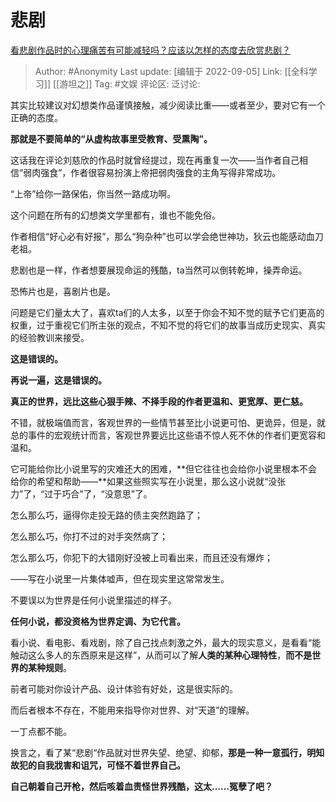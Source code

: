 # 悲剧
[看悲剧作品时的心理痛苦有可能减轻吗？应该以怎样的态度去欣赏悲剧？](https://www.zhihu.com/question/551780100/answer/2660100956)

> Author: #Anonymity
> Last update: [编辑于 2022-09-05]
> Link: [[全科学习]] [[游坦之]]
> Tag: #文娱
> 评论区:
> 泛讨论:

其实比较建议对幻想类作品谨慎接触，减少阅读比重——或者至少，要对它有一个正确的态度。

**那就是不要简单的“从虚构故事里受教育、受熏陶”。**

这话我在评论刘慈欣的作品时就曾经提过，现在再重复一次——当作者自己相信“弱肉强食”，作者很容易扮演上帝把弱肉强食的主角写得非常成功。

“上帝”给你一路保佑，你当然一路成功啊。

这个问题在所有的幻想类文学里都有，谁也不能免俗。

作者相信“好心必有好报”，那么“狗杂种”也可以学会绝世神功，狄云也能感动血刀老祖。

悲剧也是一样，作者想要展现命运的残酷，ta当然可以倒转乾坤，操弄命运。

恐怖片也是，喜剧片也是。

问题是它们量太大了，喜欢ta们的人太多，以至于你会不知不觉的赋予它们更高的权重，过于重视它们所主张的观点，不知不觉的将它们的故事当成历史现实、真实的经验教训来接受。

**这是错误的。**

**再说一遍，这是错误的。**

**真正的世界，远比这些心狠手辣、不择手段的作者更温和、更宽厚、更仁慈。**

不错，就极端值而言，客观世界的一些情节甚至比小说更可怕、更诡异，但是，就总的事件的宏观统计而言，客观世界要远比这些语不惊人死不休的作者们更宽容和温和。

它可能给你比小说里写的灾难还大的困难，**但它往往也会给你小说里根本不会给你的希望和帮助——**如果这些照实写在小说里，那么这小说就“没张力”了，“过于巧合”了，“没意思”了。

怎么那么巧，逼得你走投无路的债主突然跑路了；

怎么那么巧，你打不过的对手突然病了；

怎么那么巧，你犯下的大错刚好没被上司看出来，而且还没有爆炸；

——写在小说里一片集体嘘声，但在现实里这常常发生。

不要误以为世界是任何小说里描述的样子。

**任何小说，都没资格为世界定调、为它代言。**

看小说、看电影、看戏剧，除了自己找点刺激之外，最大的现实意义，是看看“能触动这么多人的东西原来是这样”，从而可以了解**人类的某种心理特性**，**而不是世界的某种规则**。

前者可能对你设计产品、设计体验有好处，这是很实际的。

而后者根本不存在，不能用来指导你对世界、对“天道”的理解。

一丁点都不能。

换言之，看了某“悲剧“作品就对世界失望、绝望、抑郁，**那是一种一意孤行，明知故犯的自我戕害和诅咒，可怪不着世界自己。**

**自己朝着自己开枪，然后咳着血责怪世界残酷，这太……冤孽了吧？**
